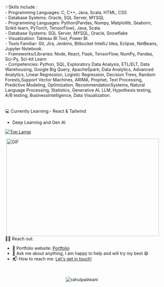 <br>
✨Skills include :<br>
- Programming Languages: C, C++, Java, Scala, HTML, CSS<br>
- Database Systems: Oracle, SQL Server, MYSQL<br>
- Programming Languages: Python(Pandas, Numpy, Matplotlib, Seaborn, Scikit-learn, PyTorch, TensorFlow), Java, Scala.<br>
- Database Systems: SQL Server, MYSQL, Oracle, Snowflake<br>
- Visualization: Tableau BI Tool, Power BI.<br>
- Tools Familiar: Git, Jira, Jenkins, Bitbucket IntelliJ Idea, Eclipse, NetBeans, Jupyter Notebook.<br>
- Frameworks/Libraries: Node, React, Flask, TensorFlow, NumPy, Pandas, Sci-Py, Sci-kit Learn <br>
- Competencies: Python, SQL, Exploratory Data Analysis, ETL/ELT, Data Warehousing, Google Big Query, ApacheSpark, Data Analytics, Advanced Analytics, Linear Regression, Logistic Regression, Decision Trees, Random Forests,Support Vector Machines, ARIMA, Prophet, Text Processing, Predictive Modeling, Optimization, RecommendationSystems, Natural Language Processing, Statistics, Generative AI, LLM, Hypothesis testing, A/B testing, BusinessIntelligence, Data Visualization.<br><br><br>💻 Currently Learning:- React & Tailwind           

- Deep Learning and Gen AI
 <!--- Adding language github stats-->
 [![Top Langs](https://github-readme-stats.vercel.app/api/top-langs/?username=rahulpadwani&layout=compact&hide=jupyter%20notebook,SCSS,HCL)](https://github.com/anuraghazra/github-readme-stats)
 <!-- code gif-->
<img align="right" alt="GIF" src="./code.gif" width="500" height="320" />

<br>
🙋‍♂️ Reach out:
<br>


</p>

- 🎯 Portfolio website: [Portfolio](https://rahulpadwani.github.io/Portfolio/) 
- 💬 Ask me about anything, I am happy to help and will try my best :smile:
- 📬 How to reach me: [Let's get in touch!](https://www.linkedin.com/in/rahulpadwani/)

<br>

<!-- Profile Views -->
<p align="center">
    <img src="https://komarev.com/ghpvc/?username=rahulpadwani&label=Profile%20views&color=blue&style=flat" alt="rahulpadwani" />
</p>
<!--
**rahulpadwani** is a ✨ _special_ ✨ repository because its `README.md` (this file) appears on your GitHub profile.

Here are some ideas to get you started:

- 🔭 I’m currently working on ...
- 🌱 I’m currently learning ...
- 👯 I’m looking to collaborate on ...
- 🤔 I’m looking for help with ...
- 💬 Ask me about ...
- 📫 How to reach me: ...
- 😄 Pronouns: ...
- ⚡ Fun fact: ...
-->
